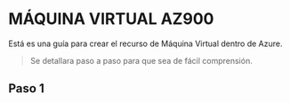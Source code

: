 # MÁQUINA VIRTUAL AZ900
Está es una guía para crear el recurso de Máquina Virtual dentro de Azure.
<blockquote> Se detallara paso a paso para que sea de fácil comprensión. </blockquote>

## Paso 1


